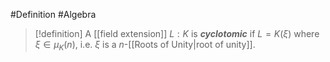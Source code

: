 #Definition #Algebra 

> [!definition]
> A [[field extension]] $L:K$ is ***cyclotomic*** if $L=K(\xi)$ where $\xi\in \mu_{K}(n)$, i.e. $\xi$ is a $n$-[[Roots of Unity|root of unity]].